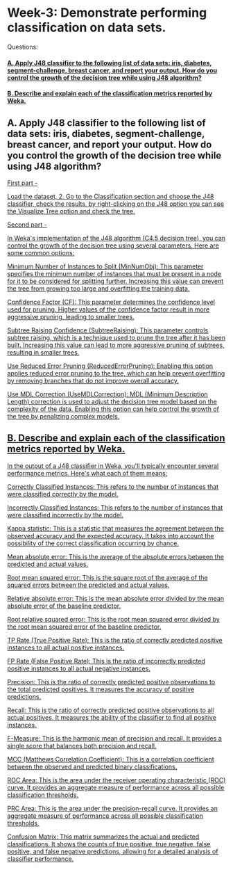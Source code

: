 
# Week-3: Demonstrate performing classification on data sets.

Questions:

#### [A. Apply J48 classifier to the following list of data sets: iris, diabetes, segment-challenge, breast cancer, and report your output. How do you control the growth of the decision tree while using J48 algorithm?](#section-1)

#### [B. Describe and explain each of the classification metrics reported by Weka.](#section-2)

## A. Apply J48 classifier to the following list of data sets: iris, diabetes, segment-challenge, breast cancer, and report your output. How do you control the growth of the decision tree while using J48 algorithm? <a name="section-1"></a>

<u>First part<u> -

Load the dataset, 2. Go to the Classification section and choose the J48 classifier, check the results, by right-clicking on the J48 option you can see the Visualize Tree option and check the tree.

<u>Second part<u> -

In Weka's implementation of the J48 algorithm (C4.5 decision tree), you can control the growth of the decision tree using several parameters. Here are some common options:

Minimum Number of Instances to Split (MinNumObj): This parameter specifies the minimum number of instances that must be present in a node for it to be considered for splitting further. Increasing this value can prevent the tree from growing too large and overfitting the training data.

Confidence Factor (CF): This parameter determines the confidence level used for pruning. Higher values of the confidence factor result in more aggressive pruning, leading to smaller trees.

Subtree Raising Confidence (SubtreeRaising): This parameter controls subtree raising, which is a technique used to prune the tree after it has been built. Increasing this value can lead to more aggressive pruning of subtrees, resulting in smaller trees.

Use Reduced Error Pruning (ReducedErrorPruning): Enabling this option applies reduced error pruning to the tree, which can help prevent overfitting by removing branches that do not improve overall accuracy.

Use MDL Correction (UseMDLCorrection): MDL (Minimum Description Length) correction is used to adjust the decision tree model based on the complexity of the data. Enabling this option can help control the growth of the tree by penalizing complex models.

## B. Describe and explain each of the classification metrics reported by Weka. <a name="section-2"></a>

In the output of a J48 classifier in Weka, you'll typically encounter several performance metrics. Here's what each of them means:

Correctly Classified Instances: This refers to the number of instances that were classified correctly by the model.

Incorrectly Classified Instances: This refers to the number of instances that were classified incorrectly by the model.

Kappa statistic: This is a statistic that measures the agreement between the observed accuracy and the expected accuracy. It takes into account the possibility of the correct classification occurring by chance.

Mean absolute error: This is the average of the absolute errors between the predicted and actual values.

Root mean squared error: This is the square root of the average of the squared errors between the predicted and actual values.

Relative absolute error: This is the mean absolute error divided by the mean absolute error of the baseline predictor.

Root relative squared error: This is the root mean squared error divided by the root mean squared error of the baseline predictor.

TP Rate (True Positive Rate): This is the ratio of correctly predicted positive instances to all actual positive instances.

FP Rate (False Positive Rate): This is the ratio of incorrectly predicted positive instances to all actual negative instances.

Precision: This is the ratio of correctly predicted positive observations to the total predicted positives. It measures the accuracy of positive predictions.

Recall: This is the ratio of correctly predicted positive observations to all actual positives. It measures the ability of the classifier to find all positive instances.

F-Measure: This is the harmonic mean of precision and recall. It provides a single score that balances both precision and recall.

MCC (Matthews Correlation Coefficient): This is a correlation coefficient between the observed and predicted binary classifications.

ROC Area: This is the area under the receiver operating characteristic (ROC) curve. It provides an aggregate measure of performance across all possible classification thresholds.

PRC Area: This is the area under the precision-recall curve. It provides an aggregate measure of performance across all possible classification thresholds.

Confusion Matrix: This matrix summarizes the actual and predicted classifications. It shows the counts of true positive, true negative, false positive, and false negative predictions, allowing for a detailed analysis of classifier performance.
